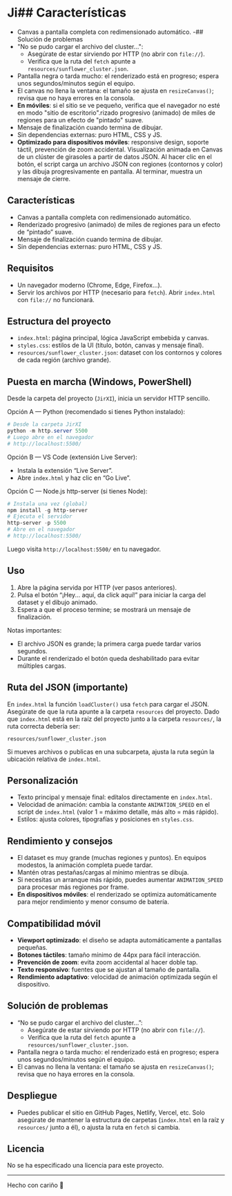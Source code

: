 # Ji## Características
- Canvas a pantalla completa con redimensionado automático.
-## Solución de problemas
- "No se pudo cargar el archivo del cluster…": 
  - Asegúrate de estar sirviendo por HTTP (no abrir con `file://`).
  - Verifica que la ruta del `fetch` apunte a `resources/sunflower_cluster.json`.
- Pantalla negra o tarda mucho: el renderizado está en progreso; espera unos segundos/minutos según el equipo.
- El canvas no llena la ventana: el tamaño se ajusta en `resizeCanvas()`; revisa que no haya errores en la consola.
- **En móviles**: si el sitio se ve pequeño, verifica que el navegador no esté en modo "sitio de escritorio".rizado progresivo (animado) de miles de regiones para un efecto de "pintado" suave.
- Mensaje de finalización cuando termina de dibujar.
- Sin dependencias externas: puro HTML, CSS y JS.
- **Optimizado para dispositivos móviles**: responsive design, soporte táctil, prevención de zoom accidental.
Visualización animada en Canvas de un clúster de girasoles a partir de datos JSON. Al hacer clic en el botón, el script carga un archivo JSON con regiones (contornos y color) y las dibuja progresivamente en pantalla. Al terminar, muestra un mensaje de cierre.

## Características
- Canvas a pantalla completa con redimensionado automático.
- Renderizado progresivo (animado) de miles de regiones para un efecto de “pintado” suave.
- Mensaje de finalización cuando termina de dibujar.
- Sin dependencias externas: puro HTML, CSS y JS.

## Requisitos
- Un navegador moderno (Chrome, Edge, Firefox...).
- Servir los archivos por HTTP (necesario para `fetch`). Abrir `index.html` con `file://` no funcionará.

## Estructura del proyecto
- `index.html`: página principal, lógica JavaScript embebida y canvas.
- `styles.css`: estilos de la UI (título, botón, canvas y mensaje final).
- `resources/sunflower_cluster.json`: dataset con los contornos y colores de cada región (archivo grande).

## Puesta en marcha (Windows, PowerShell)
Desde la carpeta del proyecto (`JirXI`), inicia un servidor HTTP sencillo.

Opción A — Python (recomendado si tienes Python instalado):
```powershell
# Desde la carpeta JirXI
python -m http.server 5500
# Luego abre en el navegador
# http://localhost:5500/
```

Opción B — VS Code (extensión Live Server):
- Instala la extensión “Live Server”.
- Abre `index.html` y haz clic en “Go Live”.

Opción C — Node.js http-server (si tienes Node):
```powershell
# Instala una vez (global)
npm install -g http-server
# Ejecuta el servidor
http-server -p 5500
# Abre en el navegador
# http://localhost:5500/
```

Luego visita `http://localhost:5500/` en tu navegador.

## Uso
1. Abre la página servida por HTTP (ver pasos anteriores).
2. Pulsa el botón “¡Hey... aquí, da click aquí!” para iniciar la carga del dataset y el dibujo animado.
3. Espera a que el proceso termine; se mostrará un mensaje de finalización.

Notas importantes:
- El archivo JSON es grande; la primera carga puede tardar varios segundos.
- Durante el renderizado el botón queda deshabilitado para evitar múltiples cargas.

## Ruta del JSON (importante)
En `index.html` la función `loadCluster()` usa `fetch` para cargar el JSON. Asegúrate de que la ruta apunte a la carpeta `resources` del proyecto. Dado que `index.html` está en la raíz del proyecto junto a la carpeta `resources/`, la ruta correcta debería ser:

```
resources/sunflower_cluster.json
```

Si mueves archivos o publicas en una subcarpeta, ajusta la ruta según la ubicación relativa de `index.html`.

## Personalización
- Texto principal y mensaje final: edítalos directamente en `index.html`.
- Velocidad de animación: cambia la constante `ANIMATION_SPEED` en el script de `index.html` (valor 1 = máximo detalle, más alto = más rápido).
- Estilos: ajusta colores, tipografías y posiciones en `styles.css`.

## Rendimiento y consejos
- El dataset es muy grande (muchas regiones y puntos). En equipos modestos, la animación completa puede tardar.
- Mantén otras pestañas/cargas al mínimo mientras se dibuja.
- Si necesitas un arranque más rápido, puedes aumentar `ANIMATION_SPEED` para procesar más regiones por frame.
- **En dispositivos móviles**: el renderizado se optimiza automáticamente para mejor rendimiento y menor consumo de batería.

## Compatibilidad móvil
- **Viewport optimizado**: el diseño se adapta automáticamente a pantallas pequeñas.
- **Botones táctiles**: tamaño mínimo de 44px para fácil interacción.
- **Prevención de zoom**: evita zoom accidental al hacer doble tap.
- **Texto responsivo**: fuentes que se ajustan al tamaño de pantalla.
- **Rendimiento adaptativo**: velocidad de animación optimizada según el dispositivo.

## Solución de problemas
- “No se pudo cargar el archivo del cluster…”: 
  - Asegúrate de estar sirviendo por HTTP (no abrir con `file://`).
  - Verifica que la ruta del `fetch` apunte a `resources/sunflower_cluster.json`.
- Pantalla negra o tarda mucho: el renderizado está en progreso; espera unos segundos/minutos según el equipo.
- El canvas no llena la ventana: el tamaño se ajusta en `resizeCanvas()`; revisa que no haya errores en la consola.

## Despliegue
- Puedes publicar el sitio en GitHub Pages, Netlify, Vercel, etc. Solo asegúrate de mantener la estructura de carpetas (`index.html` en la raíz y `resources/` junto a él), o ajusta la ruta en `fetch` si cambia.

## Licencia
No se ha especificado una licencia para este proyecto.

---
Hecho con cariño 💚
